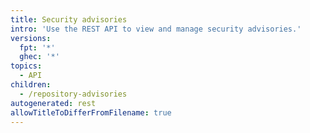 ```yaml
---
title: Security advisories
intro: 'Use the REST API to view and manage security advisories.'
versions:
  fpt: '*'
  ghec: '*'
topics:
  - API
children:
  - /repository-advisories
autogenerated: rest
allowTitleToDifferFromFilename: true
---
```



<!-- Content after this section is automatically generated -->
